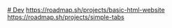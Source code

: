 [# Dev](https://roadmap.sh/projects/single-page-cv)
https://roadmap.sh/projects/basic-html-website
https://roadmap.sh/projects/simple-tabs
